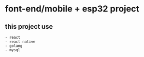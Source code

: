 # font-end/mobile + esp32 project 
## this project use 
    - react
    - react native
    - golang
    - mysql
    
